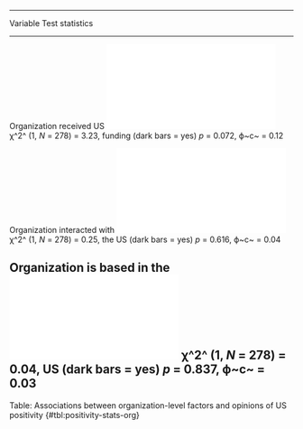 
--------------------------------------------------------------------------------------------------------------
Variable                                                                           Test statistics            
---------------------------- ----------------------------------------------------- ---------------------------
Organization received US       ![](figures/summary_table/positivity_funding.pdf)   χ^2^ (1, *N* = 278) = 3.23,
funding (dark bars = yes)                                                          *p* = 0.072, ϕ~c~ = 0.12   

Organization interacted with ![](figures/summary_table/positivity_interaction.pdf) χ^2^ (1, *N* = 278) = 0.25,
the US (dark bars = yes)                                                           *p* = 0.616, ϕ~c~ = 0.04   

Organization is based in the     ![](figures/summary_table/positivity_hq.pdf)      χ^2^ (1, *N* = 278) = 0.04,
US (dark bars = yes)                                                               *p* = 0.837, ϕ~c~ = 0.03   
--------------------------------------------------------------------------------------------------------------

Table: Associations between organization-level factors and opinions of US positivity {#tbl:positivity-stats-org}

